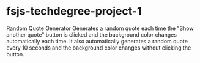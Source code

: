 # fsjs-techdegree-project-1
 Random Quote Generator
Generates a random quote each time the "Show another quote" button is clicked and the background color changes automatically each time.
It also automatically generates a random quote every 10 seconds and the background color changes without clicking the button.
